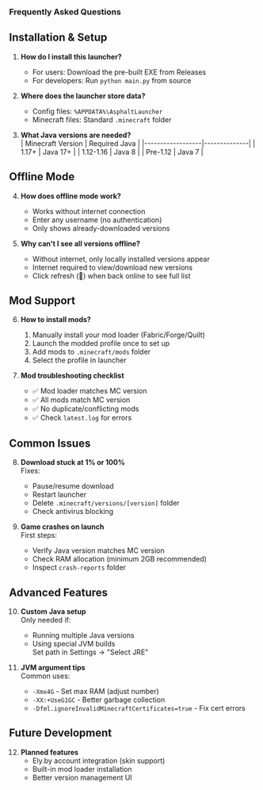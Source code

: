 ### Frequently Asked Questions

## Installation & Setup
1. **How do I install this launcher?**  
   - For users: Download the pre-built EXE from Releases  
   - For developers: Run `python main.py` from source

2. **Where does the launcher store data?**  
   - Config files: `%APPDATA%\AsphaltLauncher`  
   - Minecraft files: Standard `.minecraft` folder

3. **What Java versions are needed?**  
   | Minecraft Version | Required Java |
   |------------------|--------------|
   | 1.17+ | Java 17+ |
   | 1.12-1.16 | Java 8 |
   | Pre-1.12 | Java 7 |

## Offline Mode
4. **How does offline mode work?**  
   - Works without internet connection  
   - Enter any username (no authentication)  
   - Only shows already-downloaded versions  

5. **Why can't I see all versions offline?**  
   - Without internet, only locally installed versions appear  
   - Internet required to view/download new versions  
   - Click refresh (🔄) when back online to see full list

## Mod Support
6. **How to install mods?**  
   1. Manually install your mod loader (Fabric/Forge/Quilt)  
   2. Launch the modded profile once to set up  
   3. Add mods to `.minecraft/mods` folder  
   4. Select the profile in launcher

7. **Mod troubleshooting checklist**  
   - ✅ Mod loader matches MC version  
   - ✅ All mods match MC version  
   - ✅ No duplicate/conflicting mods  
   - ✅ Check `latest.log` for errors

## Common Issues
8. **Download stuck at 1% or 100%**  
   Fixes:  
   - Pause/resume download  
   - Restart launcher  
   - Delete `.minecraft/versions/[version]` folder  
   - Check antivirus blocking

9. **Game crashes on launch**  
   First steps:  
   - Verify Java version matches MC version  
   - Check RAM allocation (minimum 2GB recommended)  
   - Inspect `crash-reports` folder

## Advanced Features
10. **Custom Java setup**  
    Only needed if:  
    - Running multiple Java versions  
    - Using special JVM builds  
    Set path in Settings → "Select JRE"

11. **JVM argument tips**  
    Common uses:  
    - `-Xmx4G` - Set max RAM (adjust number)  
    - `-XX:+UseG1GC` - Better garbage collection  
    - `-Dfml.ignoreInvalidMinecraftCertificates=true` - Fix cert errors

## Future Development
12. **Planned features**  
    - Ely.by account integration (skin support)  
    - Built-in mod loader installation  
    - Better version management UI